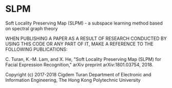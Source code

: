 # SLPM
Soft Locality Preserving Map (SLPM) - a subspace learning method based on spectral graph theory



WHEN PUBLISHING A PAPER AS A RESULT OF RESEARCH CONDUCTED BY USING THIS CODE
OR ANY PART OF IT, MAKE A REFERENCE TO THE FOLLOWING PUBLICATIONS:

C. Turan, K.-M. Lam, and X. He, "Soft Locality Preserving Map (SLPM) for Facial
Expression Recognition," arXiv preprint arXiv:1801.03754, 2018.



Copyright (c) 2017-2018 Cigdem Turan
Department of Electronic and Information Engineering,
The Hong Kong Polytechnic University
